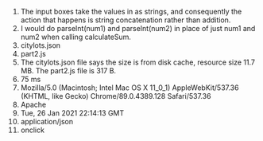 1. The input boxes take the values in as strings, and consequently the action that happens is string concatenation rather than addition.
2. I would do parseInt(num1) and parseInt(num2) in place of just num1 and num2 when calling calculateSum.
3. citylots.json
4. part2.js
5. The citylots.json file says the size is from disk cache, resource size 11.7 MB. The part2.js file is 317 B.
6. 75 ms
7. Mozilla/5.0 (Macintosh; Intel Mac OS X 11_0_1) AppleWebKit/537.36 (KHTML, like Gecko) Chrome/89.0.4389.128 Safari/537.36
8. Apache
9. Tue, 26 Jan 2021 22:14:13 GMT
10. application/json
11. onclick